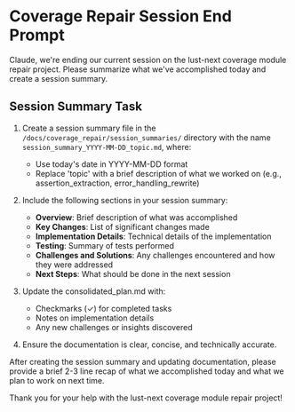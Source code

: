 # Coverage Repair Session End Prompt

Claude, we're ending our current session on the lust-next coverage module repair project. Please summarize what we've accomplished today and create a session summary.

## Session Summary Task

1. Create a session summary file in the `/docs/coverage_repair/session_summaries/` directory with the name `session_summary_YYYY-MM-DD_topic.md`, where:
   - Use today's date in YYYY-MM-DD format
   - Replace 'topic' with a brief description of what we worked on (e.g., assertion_extraction, error_handling_rewrite)

2. Include the following sections in your session summary:
   - **Overview**: Brief description of what was accomplished
   - **Key Changes**: List of significant changes made
   - **Implementation Details**: Technical details of the implementation
   - **Testing**: Summary of tests performed
   - **Challenges and Solutions**: Any challenges encountered and how they were addressed
   - **Next Steps**: What should be done in the next session

3. Update the consolidated_plan.md with:
   - Checkmarks (✓) for completed tasks
   - Notes on implementation details
   - Any new challenges or insights discovered

4. Ensure the documentation is clear, concise, and technically accurate.

After creating the session summary and updating documentation, please provide a brief 2-3 line recap of what we accomplished today and what we plan to work on next time.

Thank you for your help with the lust-next coverage module repair project!
